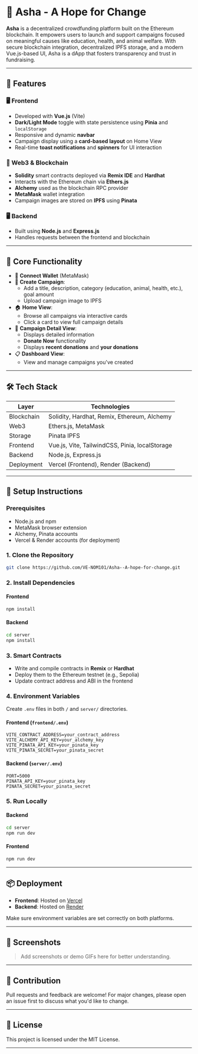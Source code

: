 # 🌱 Asha - A Hope for Change

**Asha** is a decentralized crowdfunding platform built on the Ethereum blockchain. It empowers users to launch and support campaigns focused on meaningful causes like education, health, and animal welfare. With secure blockchain integration, decentralized IPFS storage, and a modern Vue.js-based UI, Asha is a dApp that fosters transparency and trust in fundraising.

---

## 🚀 Features

### 🖥️ Frontend
- Developed with **Vue.js** (Vite)
- **Dark/Light Mode** toggle with state persistence using **Pinia** and `localStorage`
- Responsive and dynamic **navbar**
- Campaign display using a **card-based layout** on Home View
- Real-time **toast notifications** and **spinners** for UI interaction

### 🔗 Web3 & Blockchain
- **Solidity** smart contracts deployed via **Remix IDE** and **Hardhat**
- Interacts with the Ethereum chain via **Ethers.js**
- **Alchemy** used as the blockchain RPC provider
- **MetaMask** wallet integration
- Campaign images are stored on **IPFS** using **Pinata**

### 🖥️ Backend
- Built using **Node.js** and **Express.js**
- Handles requests between the frontend and blockchain

---

## 🧩 Core Functionality

- 🔐 **Connect Wallet** (MetaMask)
- 📝 **Create Campaign**: 
  - Add a title, description, category (education, animal, health, etc.), goal amount
  - Upload campaign image to IPFS
- 🏠 **Home View**:
  - Browse all campaigns via interactive cards
  - Click a card to view full campaign details
- 📄 **Campaign Detail View**:
  - Displays detailed information
  - **Donate Now** functionality
  - Displays **recent donations** and **your donations**
- 📋 **Dashboard View**:
  - View and manage campaigns you've created

---

## 🛠 Tech Stack

| Layer        | Technologies                                      |
|--------------|---------------------------------------------------|
| Blockchain   | Solidity, Hardhat, Remix, Ethereum, Alchemy       |
| Web3         | Ethers.js, MetaMask                               |
| Storage      | Pinata IPFS                                       |
| Frontend     | Vue.js, Vite, TailwindCSS, Pinia, localStorage    |
| Backend      | Node.js, Express.js                               |
| Deployment   | Vercel (Frontend), Render (Backend)               |

---

## 🔧 Setup Instructions

### Prerequisites
- Node.js and npm
- MetaMask browser extension
- Alchemy, Pinata accounts
- Vercel & Render accounts (for deployment)

### 1. Clone the Repository
```bash
git clone https://github.com/VE-NOM101/Asha--A-hope-for-change.git

```

### 2. Install Dependencies
#### Frontend
```bash
npm install
```

#### Backend
```bash
cd server
npm install
```

### 3. Smart Contracts
- Write and compile contracts in **Remix** or **Hardhat**
- Deploy them to the Ethereum testnet (e.g., Sepolia)
- Update contract address and ABI in the frontend

### 4. Environment Variables

Create `.env` files in both `/` and `server/` directories.

#### Frontend (`frontend/.env`)
```
VITE_CONTRACT_ADDRESS=your_contract_address
VITE_ALCHEMY_API_KEY=your_alchemy_key
VITE_PINATA_API_KEY=your_pinata_key
VITE_PINATA_SECRET=your_pinata_secret
```

#### Backend (`server/.env`)
```
PORT=5000
PINATA_API_KEY=your_pinata_key
PINATA_SECRET=your_pinata_secret
```

### 5. Run Locally

#### Backend
```bash
cd server
npm run dev
```

#### Frontend
```bash
npm run dev
```

---

## 📦 Deployment

- **Frontend**: Hosted on [Vercel](https://vercel.com/)
- **Backend**: Hosted on [Render](https://render.com/)

Make sure environment variables are set correctly on both platforms.

---

## 📸 Screenshots

> Add screenshots or demo GIFs here for better understanding.

---

## 🙌 Contribution

Pull requests and feedback are welcome! For major changes, please open an issue first to discuss what you'd like to change.

---

## 📜 License

This project is licensed under the MIT License.

---

